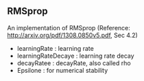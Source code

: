 ## RMSprop ##

An implementation of RMSprop (Reference: http://arxiv.org/pdf/1308.0850v5.pdf, Sec 4.2)
* learningRate : learning rate
* learningRateDecaye : learning rate decay
* decayRatee : decayRate, also called rho
* Epsilone : for numerical stability

